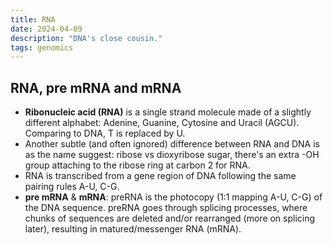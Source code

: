 ```yaml
---
title: RNA
date: 2024-04-09
description: "DNA's close cousin."
tags: genomics
---
```


RNA, pre mRNA and mRNA
---
- **Ribonucleic acid (RNA)** is a single strand molecule made of a slightly different alphabet: Adenine, Guanine, Cytosine and Uracil (AGCU). Comparing to DNA, T is replaced by U. 
- Another subtle (and often ignored) difference between RNA and DNA is as the name suggest: ribose vs dioxyribose sugar, there's an extra -OH group attaching to the ribose ring at carbon 2 for RNA.
- RNA is transcribed from a gene region of DNA following the same pairing rules A-U, C-G.
- **pre mRNA** & **mRNA**: preRNA is the photocopy (1:1 mapping A-U, C-G) of the DNA sequence. preRNA goes through splicing processes, where chunks of sequences are deleted and/or rearranged (more on splicing later), resulting in matured/messenger RNA (mRNA).